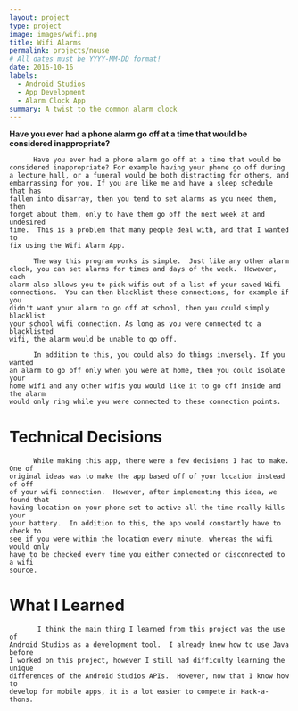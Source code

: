 ```yaml
---
layout: project
type: project
image: images/wifi.png
title: Wifi Alarms
permalink: projects/nouse
# All dates must be YYYY-MM-DD format!
date: 2016-10-16
labels:
  - Android Studios
  - App Development
  - Alarm Clock App
summary: A twist to the common alarm clock
---
```


<div class="ui small rounded images">
 
</div>


<b>Have you ever had a phone alarm go off at a time that would be 
    considered inappropriate?</b>

          Have you ever had a phone alarm go off at a time that would be 
    considered inappropriate? For example having your phone go off during 
    a lecture hall, or a funeral would be both distracting for others, and 
    embarrassing for you. If you are like me and have a sleep schedule that has 
    fallen into disarray, then you tend to set alarms as you need them, then 
    forget about them, only to have them go off the next week at and undesired 
    time.  This is a problem that many people deal with, and that I wanted to 
    fix using the Wifi Alarm App.
      
          The way this program works is simple.  Just like any other alarm 
    clock, you can set alarms for times and days of the week.  However, each 
    alarm also allows you to pick wifis out of a list of your saved Wifi 
    connections.  You can then blacklist these connections, for example if you 
    didn't want your alarm to go off at school, then you could simply blacklist 
    your school wifi connection. As long as you were connected to a blacklisted 
    wifi, the alarm would be unable to go off.
    
          In addition to this, you could also do things inversely. If you wanted 
    an alarm to go off only when you were at home, then you could isolate your 
    home wifi and any other wifis you would like it to go off inside and the alarm
    would only ring while you were connected to these connection points.
    
<h1>Technical Decisions</h1>
          
          While making this app, there were a few decisions I had to make.  One of
    original ideas was to make the app based off of your location instead of off
    of your wifi connection.  However, after implementing this idea, we found that 
    having location on your phone set to active all the time really kills your 
    your battery.  In addition to this, the app would constantly have to check to 
    see if you were within the location every minute, whereas the wifi would only
    have to be checked every time you either connected or disconnected to a wifi
    source.
    
<h1>What I Learned</h1>
            
           I think the main thing I learned from this project was the use of 
    Android Studios as a development tool.  I already knew how to use Java before 
    I worked on this project, however I still had difficulty learning the unique
    differences of the Android Studios APIs.  However, now that I know how to 
    develop for mobile apps, it is a lot easier to compete in Hack-a-thons.
              
   

